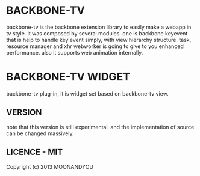 # BACKBONE-TV
backbone-tv is the backbone extension library to easily make a webapp in tv style. it was composed by several modules. one is backbone.keyevent that is help to handle key event simply, with view hierarchy structure. task, resource manager and xhr webworker is going to give to you enhanced performance. also it supports web animation internally.

# BACKBONE-TV WIDGET
backbone-tv plug-in, it is widget set based on backbone-tv view.

## VERSION
note that this version is still experimental, and the implementation of source can be changed massively.

## LICENCE - MIT
Copyright (c) 2013 MOONANDYOU
